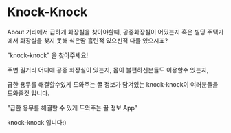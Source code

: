 # Knock-Knock
About
거리에서 급하게 화장실을 찾아야할때, 공중화장실이 어딨는지 혹은 빌딩 주택가에서 화장실을 찾지 못해 식은땀 흘린적 있으신적 다들 있으시죠?

"knock-knock" 을 찾아주세요!

주변 길거리 어디에 공중 화장실이 있는지, 몸이 불편하신분들도 이용할수 있는지,

급한 용무를 해결할수있게 도와주는 꿀 정보가 담겨있는 knock-knock이 여러분들을 도와줄것 입니다.

"급한 용무를 해결할 수 있게 도와주는 꿀 정보 App”

knock-knock 입니다:)
